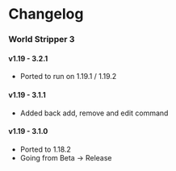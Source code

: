 # Changelog
### World Stripper 3

#### v1.19 - 3.2.1  
* Ported to run on 1.19.1 / 1.19.2  

#### v1.19 - 3.1.1
* Added back add, remove and edit command

#### v1.19 - 3.1.0
* Ported to 1.18.2
* Going from Beta -> Release  